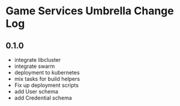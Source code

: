 # Game Services Umbrella Change Log

## 0.1.0
* integrate libcluster
* integrate swarm
* deployment to kubernetes
* mix tasks for build helpers
* Fix up deployment scripts
* add User schema
* add Credential schema